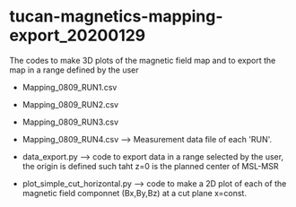 # tucan-magnetics-mapping-export_20200129
The codes to make 3D plots of the magnetic field map and to export the map in a range defined by the user

- Mapping_0809_RUN1.csv
- Mapping_0809_RUN2.csv
- Mapping_0809_RUN3.csv
- Mapping_0809_RUN4.csv
--> Measurement data file of each 'RUN'.


- data_export.py
--> code to export data in a range selected by the user, the origin is defined such taht z=0 is the planned center of MSL-MSR


- plot_simple_cut_horizontal.py
--> code to make a 2D plot of each of the magnetic field componnet (Bx,By,Bz) at a cut plane x=const.
